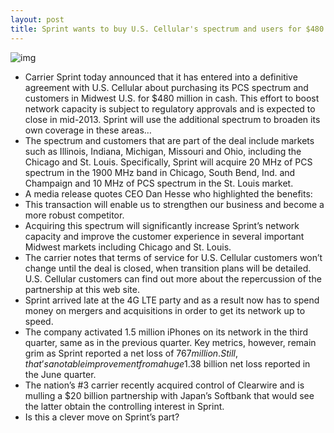 ```yaml
---
layout: post
title: Sprint wants to buy U.S. Cellular's spectrum and users for $480 million
---
```

![img](http://media.idownloadblog.com/wp-content/uploads/2012/04/Sprint-logo-medium.jpg)
* Carrier Sprint today announced that it has entered into a definitive agreement with U.S. Cellular about purchasing its PCS spectrum and customers in Midwest U.S. for $480 million in cash. This effort to boost network capacity is subject to regulatory approvals and is expected to close in mid-2013. Sprint will use the additional spectrum to broaden its own coverage in these areas…
* The spectrum and customers that are part of the deal include markets such as Illinois, Indiana, Michigan, Missouri and Ohio, including the Chicago and St. Louis. Specifically, Sprint will acquire 20 MHz of PCS spectrum in the 1900 MHz band in Chicago, South Bend, Ind. and Champaign and 10 MHz of PCS spectrum in the St. Louis market.
* A media release quotes CEO Dan Hesse who highlighted the benefits:
* This transaction will enable us to strengthen our business and become a more robust competitor.
* Acquiring this spectrum will significantly increase Sprint’s network capacity and improve the customer experience in several important Midwest markets including Chicago and St. Louis.
* The carrier notes that terms of service for U.S. Cellular customers won’t change until the deal is closed, when transition plans will be detailed. U.S. Cellular customers can find out more about the repercussion of the partnership at this web site.
* Sprint arrived late at the 4G LTE party and as a result now has to spend money on mergers and acquisitions in order to get its network up to speed.
* The company activated 1.5 million iPhones on its network in the third quarter, same as in the previous quarter. Key metrics, however, remain grim as Sprint reported a net loss of $767 million. Still, that’s a notable improvement from a huge $1.38 billion net loss reported in the June quarter.
* The nation’s #3 carrier recently acquired control of Clearwire and is mulling a $20 billion partnership with Japan’s Softbank that would see the latter obtain the controlling interest in Sprint.
* Is this a clever move on Sprint’s part?

